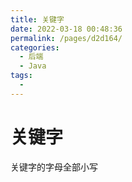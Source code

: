 ```yaml
---
title: 关键字
date: 2022-03-18 00:48:36
permalink: /pages/d2d164/
categories:
  - 后端
  - Java
tags:
  - 
---
```

# 关键字

关键字的字母全部小写  



